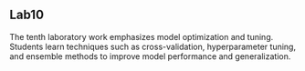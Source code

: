 <h2>Lab10</h2>
The tenth laboratory work emphasizes model optimization and tuning. Students learn techniques such as cross-validation, hyperparameter tuning, and ensemble methods to improve model performance and generalization.
